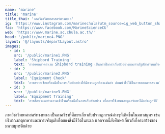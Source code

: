 ```yaml
---
name: 'marine'
title: 'marine'
title_thai: 'ภาควิชาวิทยาศาสตร์ทางทะเล'
ig: 'https://www.instagram.com/marinechula?utm_source=ig_web_button_share_sheet&igsh=ZDNlZDc0MzIxNw=='
fac: 'https://www.facebook.com/MarineScienceCU'
web: 'https://www.marine.sc.chula.ac.th/'
head: '/public/marine4.PNG'
layout: '@/layouts/departLayout.astro'
images:
  - id: 1
    src: '/public/marine1.PNG'
    label: 'Shipbord Training'
    text: 'การออกภาคสนาม Shipbord training เป็นการฝึกการเก็บตัวอย่างและทำปฏิบัติการบนเรือ'
  - id: 2
    src: '/public/marine2.PNG'
    label: 'Equipment Check'
    text: 'การตรวจเช็คเครื่องมือในการเก็บตัวอย่างให้มีความถูกต้องแม่นยำ ก่อนนำไปใช้ในการออกภาคสนาม'
  - id: 3
    src: '/public/marine3.PNG'
    label: 'Equipment Training'
    text: 'การศึกษาและทำความเข้าใจเครื่องมือในการเก็บตัวอย่าง เพื่อการใช้งานและดูแลรักษาได้อย่างถูกวิธี'
---
```

ภาควิชาวิทยาศาสตร์ทางทะเล เป็นภาควิชาที่ศึกษาเกี่ยวกับปรากฏการณ์ต่างๆที่เกิดขึ้นในมหาสมุทร เช่น ปริมาณธาตุอาหารและการเจริญเติบโตของสิ่งมีชีวิตในทะเล นอกจากนี้ยังศึกษาเกี่ยวกับโครงสร้างของมหาสมุทรอีกด้วย